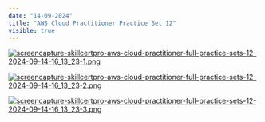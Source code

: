 ```yaml
---
date: "14-09-2024"
title: "AWS Cloud Practitioner Practice Set 12"
visible: true
---
```

<a href="/images/screencapture-skillcertpro-aws-cloud-practitioner-full-practice-sets-12-2024-09-14-16_13_23-1.png" target="_blank"><img src="/images/screencapture-skillcertpro-aws-cloud-practitioner-full-practice-sets-12-2024-09-14-16_13_23-1.png" alt="screencapture-skillcertpro-aws-cloud-practitioner-full-practice-sets-12-2024-09-14-16_13_23-1.png" /></a>

<a href="/images/screencapture-skillcertpro-aws-cloud-practitioner-full-practice-sets-12-2024-09-14-16_13_23-2.png" target="_blank"><img src="/images/screencapture-skillcertpro-aws-cloud-practitioner-full-practice-sets-12-2024-09-14-16_13_23-2.png" alt="screencapture-skillcertpro-aws-cloud-practitioner-full-practice-sets-12-2024-09-14-16_13_23-2.png" /></a>

<a href="/images/screencapture-skillcertpro-aws-cloud-practitioner-full-practice-sets-12-2024-09-14-16_13_23-3.png" target="_blank"><img src="/images/screencapture-skillcertpro-aws-cloud-practitioner-full-practice-sets-12-2024-09-14-16_13_23-3.png" alt="screencapture-skillcertpro-aws-cloud-practitioner-full-practice-sets-12-2024-09-14-16_13_23-3.png" /></a>
